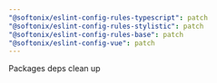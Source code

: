 ```yaml
---
"@softonix/eslint-config-rules-typescript": patch
"@softonix/eslint-config-rules-stylistic": patch
"@softonix/eslint-config-rules-base": patch
"@softonix/eslint-config-vue": patch
---
```


Packages deps clean up
